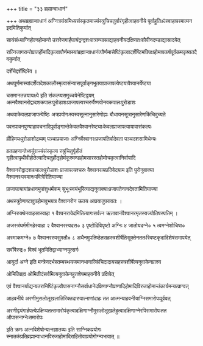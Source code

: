 +++
title = "३३ ब्रह्मान्वाधानं"

+++
अथब्रह्मान्वाधानं अग्नित्रयंसमिध्यसंस्कृतमाज्यंस्त्रुचिचतुर्वारंगृहीत्वाहवनीये पूर्वाहुतिॐस्वाहापरमात्मन इदमितिकुर्यात्

सायंसंध्याग्निहोत्नहोमान्ते उत्तरेणगार्हपत्यंद्वन्द्वशःपात्राण्यासाद्याहवनीयदक्षिणतःकौपीनदण्डाद्यासादयेत्

रात्निजागरान्तेप्रातर्होमादिकृत्वापौर्णमास्यांब्रह्मान्वाधानंत्पौर्णमासेष्टिंकृत्वादर्शेष्टिमपिपक्षहोमापकर्षपूर्वकमकृष्यतदैवकुर्यात्

दर्शेचेद्दर्शेष्टिरेव ॥

अथपूर्णमास्यांदर्शेवादेशकालौस्मृत्वासंन्यासपूर्वाङ्गभूतयाप्राजापत्येष्टयावैश्वानर्येष्टया

चसमानतन्नयायक्ष्ये इति संकल्प्यसमुच्चयेनेष्टिद्वयम् अत्नवैश्वानरोद्वादशकपालःपुरोडाशःप्राजापत्यश्चरुर्वैष्णवोनवकपालःपुरोडाशः

अथवाकेवलप्राजापत्येष्टिः अत्रप्रयोगःस्वस्वसूत्नानुसारेणोह्यः बौधायनसूत्रानुसारेणकिंचिदुच्यते

पवनपावनपुण्याहावचनादिपूर्वाङ्गान्तेकेवलवैश्वानरेष्ट्याःकेवलप्राजापत्यायावासंकल्पः

व्रीहिमयःपुरोडाशोद्रव्यम् पञ्चाप्रयाजाः अग्निर्वैश्वानरःप्रजापतिर्वादेवता पञ्चदशसामिधेन्यः

व्रतग्रहणान्तेध्वर्युराज्यंसंस्कृत्य स्त्रुचितुर्गृहीतं गृहीत्वापृथीवीहोतेत्यादिचतुर्होतृहोमंकूश्मण्डहोमसारस्तहोमोचकृत्वानिर्वापादि

वैश्वानरोद्वादशकपालःपुरोडाशः प्राजापत्यश्चरुः वैश्वानरायप्रतिवेदयाम इति पुरोनुवाक्या वैश्वानरःपवमानःपवित्रैरितियाज्या

प्राजापत्यायांप्रधानमुपांशुधर्मकम् सुभूःस्वयंभूरित्याद्यनुवाक्याःप्रजापतेनत्वदेवतामितियाज्या

अथस्त्रुवेणाष्टावुपहोमावुभयत्र वैश्वानरोन ऊतय आप्रयातुपरावतः ।

अग्निरुक्थेनवाहसास्वाहा १ वैश्वनरायेदमितित्यागःसर्वत्न ऋतावानंवैश्वानरमृतस्यज्योतिषस्पतिम् ।

अजस्त्रंघर्ममीमहेस्वाहा २ वैश्वानरस्यदस० ३ पृष्टोदिविपृष्टो अग्निः ४ जातोयदग्ने० ५ त्वमग्नेशोचिषा०

अस्माकमग्ने० ७ वैश्वानरस्यसुमतौ० ८ अथैनमुपतिष्ठेतसहस्त्रशीर्षेतिसूक्तेनततःस्विष्टकृदादिशेषंसमापयेत्

सर्वोवैरुद्रः० विश्वं भूतमितिद्वाभ्याग्नयुत्सर्गः

आयुर्दा अग्ने इति मन्त्रेणदर्भस्तम्बस्थयजमानभागात्किंचिदादायसहस्त्रशीर्षेत्यनुवाकेनप्राश्य

ओमितिब्रह्म ओमितीदंसर्वमित्यनुवाकेनहुतशेषमाहवनीये प्रक्षिपेत्

एवं वैश्वानर्याद्यन्यतरामिष्टिंकृत्वौपासनाग्नौसर्वाधानेदक्षिणाग्नौप्राणादिहोमादिविरजाहोमान्तंकार्यमन्यत्प्राग्वत्

आहवनीये अरणीमुसलोलूखलातिरिक्तदारुपात्नाणांदाहः तत आत्मन्याहवनीयाग्निसमारोपःपूर्ववत्

अरणीद्वयंगार्हपत्येप्रक्षिप्यतत्समारोपंकृत्वादक्षिणाग्नौमुसलोलूखलेहुत्वादक्षिणाग्नेरपिसमारोपःतत औपासनाग्नेःसमारोपः

इति क्रमः अत्नविशेषोन्यत्नज्ञातव्यः इति साग्निकप्रयोगः स्नातकंप्रतिब्रह्मान्वाधानविरजाहोमादिराहितोवाप्रयोगोग्न्यभावात् ॥
